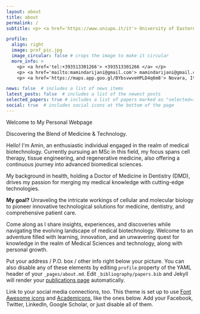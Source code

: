```yaml
---
layout: about
title: about
permalink: /
subtitle: <p> <a href='https://www.uniupo.it/it'> University of Eastern Piedmont </a> </p>

profile:
  align: right
  image: prof_pic.jpg
  image_circular: false # crops the image to make it circular
  more_info: >
    <p> <a href='tel:+393513301266'> +393513301266 </a> </p>
    <p> <a href='mailto:mamindarijani@gmail.com'> mamindarijani@gmail.com </a> </p>
    <p> <a href='https://maps.app.goo.gl/BYbsvwveHPLD4q6m8'> Novara, Italy </a> </p>

news: false  # includes a list of news items
latest_posts: false  # includes a list of the newest posts
selected_papers: true # includes a list of papers marked as "selected={true}"
social: true  # includes social icons at the bottom of the page
---
```


Welcome to My Personal Webpage

Discovering the Blend of Medicine & Technology.

Hello! I'm Amin, an enthusiastic individual engaged in the realm of medical biotechnology. Currently pursuing an MSc in this field, my focus spans cell therapy, tissue engineering, and regenerative medicine, also offering a continuous journey into advanced biomedical sciences.

My background in health, holding a Doctor of Medicine in Dentistry (DMD), drives my passion for merging my medical knowledge with cutting-edge technologies.

**My goal?** Unraveling the intricate workings of cellular and molecular biology to pioneer innovative technological solutions for medicine, dentistry, and comprehensive patient care.

Come along as I share insights, experiences, and discoveries while navigating the evolving landscape of medical biotechnology. Welcome to an adventure filled with learning, innovation, and an unwavering quest for knowledge in the realm of Medical Sciences and technology, along with personal growth.

Put your address / P.O. box / other info right below your picture. You can also disable any of these elements by editing `profile` property of the YAML header of your `_pages/about.md`. Edit `_bibliography/papers.bib` and Jekyll will render your [publications page](/al-folio/publications/) automatically.

Link to your social media connections, too. This theme is set up to use [Font Awesome icons](https://fontawesome.com/) and [Academicons](https://jpswalsh.github.io/academicons/), like the ones below. Add your Facebook, Twitter, LinkedIn, Google Scholar, or just disable all of them.
